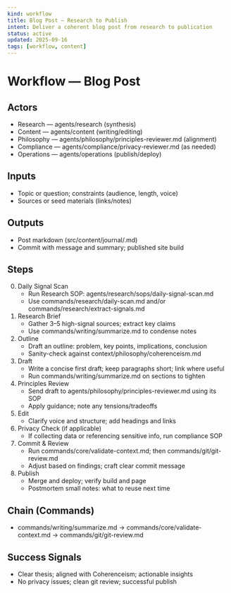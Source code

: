 ```yaml
---
kind: workflow
title: Blog Post — Research to Publish
intent: Deliver a coherent blog post from research to publication
status: active
updated: 2025-09-16
tags: [workflow, content]
---
```


# Workflow — Blog Post

## Actors
- Research — agents/research (synthesis)
- Content — agents/content (writing/editing)
- Philosophy — agents/philosophy/principles-reviewer.md (alignment)
- Compliance — agents/compliance/privacy-reviewer.md (as needed)
- Operations — agents/operations (publish/deploy)

## Inputs
- Topic or question; constraints (audience, length, voice)
- Sources or seed materials (links/notes)

## Outputs
- Post markdown (src/content/journal/<slug>.md)
- Commit with message and summary; published site build

## Steps
0. Daily Signal Scan
   - Run Research SOP: agents/research/sops/daily-signal-scan.md
   - Use commands/research/daily-scan.md and/or commands/research/extract-signals.md
1. Research Brief
   - Gather 3–5 high-signal sources; extract key claims
   - Use commands/writing/summarize.md to condense notes
2. Outline
   - Draft an outline: problem, key points, implications, conclusion
   - Sanity-check against context/philosophy/coherenceism.md
3. Draft
   - Write a concise first draft; keep paragraphs short; link where useful
   - Run commands/writing/summarize.md on sections to tighten
4. Principles Review
   - Send draft to agents/philosophy/principles-reviewer.md using its SOP
   - Apply guidance; note any tensions/tradeoffs
5. Edit
   - Clarify voice and structure; add headings and links
6. Privacy Check (if applicable)
   - If collecting data or referencing sensitive info, run compliance SOP
7. Commit & Review
   - Run commands/core/validate-context.md; then commands/git/git-review.md
   - Adjust based on findings; craft clear commit message
8. Publish
   - Merge and deploy; verify build and page
   - Postmortem small notes: what to reuse next time

## Chain (Commands)
- commands/writing/summarize.md → commands/core/validate-context.md → commands/git/git-review.md

## Success Signals
- Clear thesis; aligned with Coherenceism; actionable insights
- No privacy issues; clean git review; successful publish
